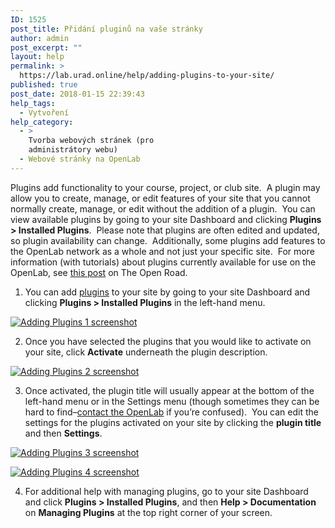 ```yaml
---
ID: 1525
post_title: Přidání pluginů na vaše stránky
author: admin
post_excerpt: ""
layout: help
permalink: >
  https://lab.urad.online/help/adding-plugins-to-your-site/
published: true
post_date: 2018-01-15 22:39:43
help_tags:
  - Vytvoření
help_category:
  - >
    Tvorba webových stránek (pro
    administrátory webu)
  - Webové stránky na OpenLab
---
```

Plugins add functionality to your course, project, or club site.  A plugin may allow you to create, manage, or edit features of your site that you cannot normally create, manage, or edit without the addition of a plugin.  You can view available plugins by going to your site Dashboard and clicking <strong>Plugins &gt; Installed Plugins</strong>.  Please note that plugins are often edited and updated, so plugin availability can change.  Additionally, some plugins add features to the OpenLab network as a whole and not just your specific site.  For more information (with tutorials) about plugins currently available for use on the OpenLab, see <a href="https://lab.urad.online/openroad/useful-tools-and-plug-ins" target="_blank" rel="noopener">this post</a> on The Open Road.

1. You can add <a title="Building blocks: posts, pages, widgets, and plugins" href="https://lab.urad.online/help/building-blocks-posts-pages-widgets-and-plugins/">plugins</a> to your site by going to your site Dashboard and clicking <strong>Plugins &gt; Installed Plugins</strong> in the left-hand menu.

<a href="https://lab.urad.online/wp-content/uploads/2012/08/Adding_Plugins1.png"><img class="alignnone wp-image-3313 size-full" src="https://openlab.citytech.cuny.edu/wp-content/uploads/2012/08/Adding_Plugins1.png" alt="Adding Plugins 1 screenshot" /></a>

2. Once you have selected the plugins that you would like to activate on your site, click <strong>Activate</strong> underneath the plugin description.

<a href="https://lab.urad.online/wp-content/uploads/2012/08/Adding_Plugins2.png"><img class="alignnone wp-image-3314 size-full" src="https://openlab.citytech.cuny.edu/wp-content/uploads/2012/08/Adding_Plugins2.png" alt="Adding Plugins 2 screenshot" /></a>

3. Once activated, the plugin title will usually appear at the bottom of the left-hand menu or in the Settings menu (though sometimes they can be hard to find–<a href="https://lab.urad.online/help/contact-us/">contact the OpenLab</a> if you’re confused).  You can edit the settings for the plugins activated on your site by clicking the <strong>plugin title</strong> and then <strong>Settings</strong>.

<a href="https://lab.urad.online/wp-content/uploads/2012/08/Adding_Plugins3.png"><img class="alignnone wp-image-3315 size-full" src="https://openlab.citytech.cuny.edu/wp-content/uploads/2012/08/Adding_Plugins3.png" alt="Adding Plugins 3 screenshot" /></a>

<a href="https://lab.urad.online/wp-content/uploads/2012/08/Adding_Plugins4.png"><img class="alignnone wp-image-3316" src="https://openlab.citytech.cuny.edu/wp-content/uploads/2012/08/Adding_Plugins4.png" alt="Adding Plugins 4 screenshot" /></a>

4. For additional help with managing plugins, go to your site Dashboard and click <strong>Plugins &gt; Installed Plugins</strong>, and then <strong>Help &gt; Documentation</strong> on <strong>Managing Plugins</strong> at the top right corner of your screen.